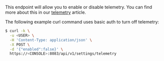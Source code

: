 This endpoint will allow you to enable or disable telemetry. You can find more about this in our [telemetry](https://docs.twistlock.com/docs/latest/technology_overviews/telemetry.html#disabling-telemetry) article.

The following example curl command uses basic auth to turn off telemetry:

```bash
$ curl -k \
  -u <USER> \
  -H 'Content-Type: application/json' \
  -X POST \
  -d '{"enabled":false}' \
  https://<CONSOLE>:8083/api/v1/settings/telemetry
```
